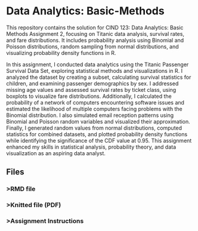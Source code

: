 # Data Analytics: Basic-Methods
This repository contains the solution for CIND 123: Data Analytics: Basic Methods Assignment 2, focusing on Titanic data analysis, survival rates, and fare distributions. It includes probability analysis using Binomial and Poisson distributions, random sampling from normal distributions, and visualizing probability density functions in R.

In this assignment, I conducted data analytics using the Titanic Passenger Survival Data Set, exploring statistical methods and visualizations in R. I analyzed the dataset by creating a subset, calculating survival statistics for children, and examining passenger demographics by sex. I addressed missing age values and assessed survival rates by ticket class, using boxplots to visualize fare distributions. Additionally, I calculated the probability of a network of computers encountering software issues and estimated the likelihood of multiple computers facing problems with the Binomial distribution. I also simulated email reception patterns using Binomial and Poisson random variables and visualized their approximation. Finally, I generated random values from normal distributions, computed statistics for combined datasets, and plotted probability density functions while identifying the significance of the CDF value at 0.95. This assignment enhanced my skills in statistical analysis, probability theory, and data visualization as an aspiring data analyst.

## Files
### >RMD file
### >Knitted file (PDF)
### >Assignment Instructions
